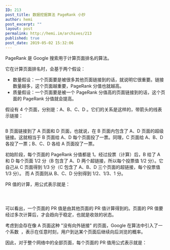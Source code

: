 ```yaml
---
ID: 213
post_title: 数据挖掘算法 PageRank 小抄
author: hemi
post_excerpt: ""
layout: post
permalink: http://hemi.im/archives/213
published: true
post_date: 2019-05-02 15:32:06
---
```

<!-- wp:paragraph -->
<p>PageRank 是 Google 搜索用于计算页面排名的算法。</p>
<!-- /wp:paragraph -->

<!-- wp:paragraph -->
<p>它在计算页面排名时，会基于两个假设：</p>
<!-- /wp:paragraph -->

<!-- wp:list -->
<ul><li>数量假设：一个页面要是被很多其他页面链接到的话，就说明它很重要。链接数量越多，这个页面越重要，PageRank 分值也就越高。</li><li>质量假设：一个页面要是被一个 PageRank 分值高的页面链接到的话，这个页面的 PageRank 分值就会提高。</li></ul>
<!-- /wp:list -->

<!-- wp:paragraph -->
<p>假设有 4 个页面，分别是：A、B、C、D 。它们的关系是这样的，带箭头的线表示链接：</p>
<!-- /wp:paragraph -->

<!-- wp:image -->
<figure class="wp-block-image"><img src="https://i.loli.net/2019/05/02/5cca96616d7b3.png" alt=""/></figure>
<!-- /wp:image -->

<!-- wp:paragraph -->
<p>B 页面链接到了 A 页面和 D 页面，也就说，在 B 页面内包含了 A、D 页面的超级链接。这就相当于 B 页面给 A、D 每个页面投了一票。同理，C 页面给 A、B、D 各投了一票；B、C、D 各给 A 页面投了一票。</p>
<!-- /wp:paragraph -->

<!-- wp:paragraph -->
<p>初始阶段，每个页面的 PageRank 分值都是 1。经过投票（计算）后，B 给了 A 和 D 每个页面 1/2 分（B 包含了 A、D 两个超链接，所以每个投票值 1/2 分）。它自己从 C 页面得到 1/3 分（C 包含了 A、B、D 三个页面的超链接，每个投票值 1/3 分）。 而 A 页面则从 B、C、D 分别得到 1/2、1/3、1 分。</p>
<!-- /wp:paragraph -->

<!-- wp:paragraph -->
<p>PR 值的计算，用公式表示就是：</p>
<!-- /wp:paragraph -->

<!-- wp:image -->
<figure class="wp-block-image"><img src="https://www.zhihu.com/equation?tex=PR(A)%20=%20\frac{PR(B)}{2}%2b\frac{PR(%20C%20)}{3}%2b\frac{PR(D)}{1}" alt=""/></figure>
<!-- /wp:image -->

<!-- wp:image -->
<figure class="wp-block-image"><img src="https://www.zhihu.com/equation?tex=PR(B)%20=%20\frac{PR(%20C%20)}{3}" alt=""/></figure>
<!-- /wp:image -->

<!-- wp:image -->
<figure class="wp-block-image"><img src="https://www.zhihu.com/equation?tex=PR(D)%20=%20\frac{PR(B)}{2}%2b\frac{PR(%20C%20)}{3}" alt=""/></figure>
<!-- /wp:image -->

<!-- wp:paragraph -->
<p>可以看出，一个页面的 PR 值是由其他页面的 PR 值计算得到的。页面的 PR 值要经过多次计算后，才会趋向于稳定，也就是收敛的状态。</p>
<!-- /wp:paragraph -->

<!-- wp:paragraph -->
<p>考虑到会存在像 A 页面这种 "没有向外链接" 的页面，Google 在算法中引入了一个系数 ​ ，表示在任意时刻，用户到达某个页面后继续向后浏览的概率。</p>
<!-- /wp:paragraph -->

<!-- wp:paragraph -->
<p>因此，对于整个网络中的全部页面，每个页面的 PR 值用公式表示就是：</p>
<!-- /wp:paragraph -->

<!-- wp:image -->
<figure class="wp-block-image"><img src="https://www.zhihu.com/equation?tex=PageRank(P_{i})=\alpha%20\sum_{P_{j}\in%20M(P_{i})}^{}{\frac{PageRank(P_{j})}{L(P_{j})}}%20%2b%20\frac{1-\alpha}{N}" alt=""/></figure>
<!-- /wp:image -->

<!-- wp:image -->
<figure class="wp-block-image"><img src="https://www.zhihu.com/equation?tex=%E5%85%B6%E4%B8%AD%EF%BC%8C%20p_1,%20p_2,%20%E2%80%A6,%20p_N%20%E6%98%AF%E8%A2%AB%E7%A0%94%E7%A9%B6%E7%9A%84%E9%A1%B5%E9%9D%A2%EF%BC%8C%20M(p_i)%20%E6%98%AF%E5%8C%85%E5%90%AB%E6%9C%89%20p_i%20%E8%B6%85%E9%93%BE%E6%8E%A5%E7%9A%84\\%E9%9B%86%E5%90%88%EF%BC%8C%20L(p_j)%20%E6%98%AF%20p_j%20%E9%A1%B5%E9%9D%A2%E5%8C%85%E5%90%AB%E7%9A%84%E8%B6%85%E9%93%BE%E6%8E%A5%E6%95%B0%EF%BC%8C%E8%80%8C%20N%20%E6%98%AF%E6%89%80%E6%9C%89%E9%A1%B5%E9%9D%A2%E7%9A%84%E6%95%B0%E9%87%8F%E3%80%82" alt=""/></figure>
<!-- /wp:image -->